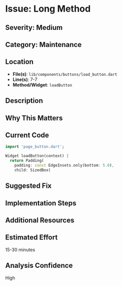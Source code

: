 # Issue: Long Method

## Severity: Medium

## Category: Maintenance

## Location
- **File(s)**: `lib/components/buttons/load_button.dart`
- **Line(s)**: 7-7
- **Method/Widget**: `loadButton`

## Description


## Why This Matters


## Current Code
```dart
import 'page_button.dart';

Widget loadButton(context) { 
  return Padding(
    padding: const EdgeInsets.only(bottom: 5.0),
    child: SizedBox(
```

## Suggested Fix


## Implementation Steps


## Additional Resources


## Estimated Effort
15-30 minutes

## Analysis Confidence
High
